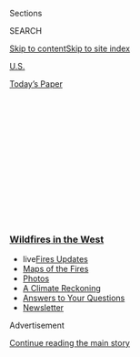 <div id="app">

<div>

<div>

<div>

<div class="NYTAppHideMasthead css-1q2w90k e1suatyy0">

<div class="section css-ui9rw0 e1suatyy2">

<div class="css-eph4ug er09x8g0">

<div class="css-6n7j50">

</div>

<span class="css-1dv1kvn">Sections</span>

<div class="css-10488qs">

<span class="css-1dv1kvn">SEARCH</span>

</div>

[Skip to content](#site-content)[Skip to site
index](#site-index)

</div>

<div id="masthead-section-label" class="css-1wr3we4 eaxe0e00">

[U.S.](https://www.nytimes3xbfgragh.onion/section/us)

</div>

<div class="css-10698na e1huz5gh0">

</div>

</div>

<div id="masthead-bar-one" class="section hasLinks css-15hmgas e1csuq9d3">

<div class="css-uqyvli e1csuq9d0">

</div>

<div class="css-1uqjmks e1csuq9d1">

</div>

<div class="css-9e9ivx">

[](https://myaccount.nytimes3xbfgragh.onion/auth/login?response_type=cookie&client_id=vi)

</div>

<div class="css-1bvtpon e1csuq9d2">

[Today’s
Paper](https://www.nytimes3xbfgragh.onion/section/todayspaper)

</div>

</div>

</div>

</div>

<div data-aria-hidden="false">

<div id="site-content" data-role="main">

<div>

<div class="css-1aor85t" style="opacity:0.000000001;z-index:-1;visibility:hidden">

<div class="css-1hqnpie">

<div class="css-epjblv">

<span class="css-17xtcya">[U.S.](/section/us)</span><span class="css-x15j1o">|</span><span class="css-fwqvlz">How
the Wildfires Started, and Other Answers You
Need</span>

</div>

<div class="css-k008qs">

<div class="css-1iwv8en">

<span class="css-18z7m18"></span>

<div>

</div>

</div>

<span class="css-1n6z4y">https://nyti.ms/3mgYF7s</span>

<div class="css-1705lsu">

<div class="css-4xjgmj">

<div class="css-4skfbu" data-role="toolbar" data-aria-label="Social Media Share buttons, Save button, and Comments Panel with current comment count" data-testid="share-tools">

  - 
  - 
  - 
  - 
    
    <div class="css-6n7j50">
    
    </div>

  - 

</div>

</div>

</div>

</div>

</div>

</div>

<div class="css-13pd83m">

<div class="css-l9svim">

### [<span class="css-pa1jbp"><span class="css-1rxm0ex">Wildfires</span><span class="css-1rxm0ex"> in the West</span></span>](https://www.nytimes3xbfgragh.onion/spotlight/california-wildfires?name=styln-california-wildfires&region=TOP_BANNER&block=storyline_menu_recirc&action=click&pgtype=Article&impression_id=9e615840-f52b-11ea-8531-a121d852b25e&variant=undefined)

  - <span class="css-1qkutce"><span class="css-12clwdu">live</span>[Fires
    Updates](https://www.nytimes3xbfgragh.onion/2020/09/12/us/wildfires-live-updates.html?name=styln-california-wildfires&region=TOP_BANNER&block=storyline_menu_recirc&action=click&pgtype=Article&impression_id=9e617f50-f52b-11ea-8531-a121d852b25e&variant=undefined)</span>
  - <span class="css-1qkutce">[Maps of the
    Fires](https://www.nytimes3xbfgragh.onion/interactive/2020/us/fires-map-tracker.html?name=styln-california-wildfires&region=TOP_BANNER&block=storyline_menu_recirc&action=click&pgtype=Article&impression_id=9e617f51-f52b-11ea-8531-a121d852b25e&variant=undefined)</span>
  - <span class="css-1qkutce">[Photos](https://www.nytimes3xbfgragh.onion/article/wildfires-photos-california-oregon-washington-state.html?name=styln-california-wildfires&region=TOP_BANNER&block=storyline_menu_recirc&action=click&pgtype=Article&impression_id=9e617f52-f52b-11ea-8531-a121d852b25e&variant=undefined)</span>
  - <span class="css-1qkutce">[A Climate
    Reckoning](https://www.nytimes3xbfgragh.onion/2020/09/10/us/climate-change-california-wildfires.html?name=styln-california-wildfires&region=TOP_BANNER&block=storyline_menu_recirc&action=click&pgtype=Article&impression_id=9e617f53-f52b-11ea-8531-a121d852b25e&variant=undefined)</span>
  - <span class="css-1qkutce">[Answers to Your
    Questions](https://www.nytimes3xbfgragh.onion/article/wildfires-california-oregon-washington.html?name=styln-california-wildfires&region=TOP_BANNER&block=storyline_menu_recirc&action=click&pgtype=Article&impression_id=9e617f54-f52b-11ea-8531-a121d852b25e&variant=undefined)</span>
  - <span class="css-1qkutce">[Newsletter](https://www.nytimes3xbfgragh.onion/2020/09/09/us/california-wildfires.html?name=styln-california-wildfires&region=TOP_BANNER&block=storyline_menu_recirc&action=click&pgtype=Article&impression_id=9e617f55-f52b-11ea-8531-a121d852b25e&variant=undefined)</span>

</div>

</div>

<div id="top-wrapper" class="css-1sy8kpn">

<div id="top-slug" class="css-l9onyx">

Advertisement

</div>

[Continue reading the main
story](#after-top)

<div class="ad top-wrapper" style="text-align:center;height:100%;display:block;min-height:250px">

<div id="top" class="place-ad" data-position="top" data-size-key="top">

</div>

</div>

<div id="after-top">

</div>

</div>

<div>

<div id="sponsor-wrapper" class="css-1hyfx7x">

<div id="sponsor-slug" class="css-19vbshk">

Supported by

</div>

[Continue reading the main
story](#after-sponsor)

<div id="sponsor" class="ad sponsor-wrapper" style="text-align:center;height:100%;display:block">

</div>

<div id="after-sponsor">

</div>

</div>

<div class="css-186x18t">

</div>

<div class="css-1vkm6nb ehdk2mb0">

# How the Wildfires Started, and Other Answers You Need

</div>

Wildfires are spreading across California, Washington and Oregon at an
astonishing rate. Here is what you need to know about how they started
and what you can do to protect yourself from the smoke.

<div class="css-79elbk" data-testid="photoviewer-wrapper">

<div class="css-z3e15g" data-testid="photoviewer-wrapper-hidden">

</div>

<div class="css-1a48zt4 ehw59r15" data-testid="photoviewer-children">

![<span class="css-16f3y1r e13ogyst0" data-aria-hidden="true">National
Guard members cut a fire line on the West Zone fire, formerly the Bear
Fire, part of the North Complex Fire, Thursday near Feather Falls,
Calif.</span><span class="css-cnj6d5 e1z0qqy90" itemprop="copyrightHolder"><span class="css-1ly73wi e1tej78p0">Credit...</span><span><span>Max
Whittaker for The New York
Times</span></span></span>](https://static01.graylady3jvrrxbe.onion/images/2020/09/11/us/11WILDFIRES-fireline/merlin_176840973_2052cd7d-9895-4efe-8579-7fc385c65513-articleLarge.jpg?quality=75&auto=webp&disable=upscale)

</div>

</div>

<div class="css-18e8msd">

<div class="css-vp77d3 epjyd6m0">

<div class="css-hus3qt ey68jwv0" data-aria-hidden="true">

[![Jill
Cowan](https://static01.graylady3jvrrxbe.onion/images/2018/12/10/multimedia/author-jill-cowan/author-jill-cowan-thumbLarge.png
"Jill Cowan")](https://www.nytimes3xbfgragh.onion/by/jill-cowan)

</div>

<div class="css-1baulvz">

By [<span class="css-1baulvz last-byline" itemprop="name">Jill
Cowan</span>](https://www.nytimes3xbfgragh.onion/by/jill-cowan)

</div>

</div>

  - Sept. 11,
    2020

  - 
    
    <div class="css-4xjgmj">
    
    <div class="css-pvvomx" data-role="toolbar" data-aria-label="Social Media Share buttons, Save button, and Comments Panel with current comment count" data-testid="share-tools">
    
      - 
      - 
      - 
      - 
        
        <div class="css-6n7j50">
        
        </div>
    
      - 
    
    </div>
    
    </div>

</div>

<div class="css-mdjrty">

[Leer en
español](https://www.nytimes3xbfgragh.onion/es/2020/09/10/espanol/estados-unidos/incendios-california-oregon-washington.html "Read in Spanish")

</div>

</div>

<div class="section meteredContent css-1r7ky0e" name="articleBody" itemprop="articleBody">

<div>

</div>

<div class="css-1fanzo5 StoryBodyCompanionColumn">

<div class="css-53u6y8">

[Wildfires](https://www.nytimes3xbfgragh.onion/2020/09/10/us/wildfires-help-ca-or-wa.html)
are burning across the West, plunging California and other states into
compounding crises. As residents confront the fires, the pall of smoke
they create, the region’s continuing heat wave and related challenges,
here are answers to some essential questions.

</div>

</div>

<div class="css-19qgada">

### Here’s what you need to know:

  - [How does this year compare to other wildfire
    seasons?](#link-2930ac44)
  - [How did the wildfires start?](#link-42b22137)
  - [Does climate change play a role?](#link-aec82cb)
  - [Where are the wildfires burning? Which ones are the most
    troubling?](#link-1ca35169)
  - [What is the Air Quality Index and is it safe to go
    outside?](#link-3db5b9c6)
  - [Why was the sky orange?](#link-6c4b976)
  - [Should I wear an N95 mask to protect myself from wildfire
    smoke?](#link-3cde46e0)

</div>

<div class="css-1fanzo5 StoryBodyCompanionColumn">

<div class="css-53u6y8">

## How does this year compare to other wildfire seasons?

This year [is one of the
worst](https://www.nytimes3xbfgragh.onion/2020/08/25/us/california-fires-why-this-year-is-different.html).

Cal Fire, the state’s fire agency, reported on Thursday that
firefighters were battling 29 major fires across the state, and that
more than 3.1 million acres have burned this year, far outstripping any
previous record in the state’s history.

The August Complex fire, which started last month, officially became
[the state’s biggest
wildfire](https://www.fire.ca.gov/media/11416/top20_acres.pdf) ever
recorded, burning 471,185 acres. The third and fourth biggest fires also
started last month.

</div>

</div>

<div class="css-1fanzo5 StoryBodyCompanionColumn">

<div class="css-53u6y8">

At least 23 people have died, including [at least 10
people](https://www.nytimes3xbfgragh.onion/2020/09/10/us/fires-oregon-california-wa-state.html?name=styln-california-wildfires&region=TOP_BANNER&block=storyline_menu_recirc&action=click&pgtype=Article&impression_id=82af8ab0-f443-11ea-afe2-79a10f00ab83&variant=1_Show#link-790daaac)
in the California mountain communities devastated by the Bear Fire and a
1-year-old baby in Washington. Officials worry that the toll will
continue to rise in coming days and weeks as more places become
accessible to rescuers and investigators.

Whole towns in California, as well as Oregon and Washington, have been
essentially burned to the ground.

Daniel Swain, a California climate expert, said recently that he was
alarmed by the sheer breadth and acreage of the blazes burning at the
same time across a variety of ecosystems. On top of that, it’s still
early in the wildfire season, which scientists have
warned<span class="css-8l6xbc evw5hdy0"> </span>is stretching longer and
longer.

“I’m running out of superlatives,” Mr. Swain said — and that was late
last month.

The fact that the fires this year are layered atop the continuing
coronavirus crisis is another reason that it feels so different. For
millions of Californians, the outdoors are a refuge. But now, smoke has
made the air outside toxic across much of the state, [national forests
are
closed](https://www.fs.usda.gov/detail/r5/news-events/?cid=FSEPRD799162),
and some of the places most [treasured by residents could be
damaged](https://www.nytimes3xbfgragh.onion/2020/08/28/us/california-fires-big-basin-redwoods.html).

## How did the wildfires start?

Most of the fires in California are caused by people. The El Dorado
Fire, which has grown to more than 10,000 acres, was ignited when a
family [used a “pyrotechnic
device”](https://www.nytimes3xbfgragh.onion/2020/09/07/us/gender-reveal-party-wildfire.html)
to announce the gender of a new baby.

</div>

</div>

<div class="css-1fanzo5 StoryBodyCompanionColumn">

<div class="css-53u6y8">

Many others are caused by more mundane human actions, like driving [a
car that sends
soot](https://www.nbcnews.com/news/us-news/vehicle-malfunction-behind-giant-apple-wildfire-california-officials-say-n1235711)
into dry vegetation, as was the case with the Apple Fire in Southern
California this year.

Still others have been caused by power transmission lines or other
utility equipment, which may spark and ignite fires in remote areas.
Pacific Gas and Electric equipment [caused the deadly Camp
Fire](https://www.nytimes3xbfgragh.onion/2019/05/15/business/pge-fire.html)
in 2018.

In Oregon, [The Statesman Journal
reported](https://www.statesmanjournal.com/story/news/2020/09/08/oregon-wildfires-santiam-canyon-fires-caused-downed-power-lines/5744657002/)
that fires in the Santiam Canyon area were ignited when falling trees
knocked down power lines.

But sometimes natural phenomena are to blame, igniting fires in
unavoidable ways. Unusual dry lightning storms sparked some of the
biggest blazes.

While it often takes investigators until long after fires have been
extinguished to determine what caused them, this year, [officials have
had to counter false social media rumors and
misinformation](https://www.nytimes3xbfgragh.onion/2020/09/10/us/antifa-wildfires.html?)
that the blazes were set by antifascist activists.

“We’re not seeing any indications of a mass politically influenced arson
campaign,” said Joy Krawczyk, a spokeswoman with the Oregon Department
of Forestry.

Once the fires get started, fierce winds [have blown them out of
control](https://www.nytimes3xbfgragh.onion/2020/09/09/us/wildfires-live-updates.html?#link-54181b61)
up and down the West Coast.

## Does climate change play a role?

Experts say that climate change is driving the severity of the fires —
how big they get, how quickly they spread, and how difficult it is to
fight them as they bear down on communities.

</div>

</div>

<div class="css-1fanzo5 StoryBodyCompanionColumn">

<div class="css-53u6y8">

This year’s fires have been made worse by a [record-shattering heat
wave](https://www.nytimes3xbfgragh.onion/2020/09/04/us/california-heat-wave.html?),
which scientists have said is part of the region’s [increasingly extreme
swings](https://www.nytimes3xbfgragh.onion/2019/03/01/us/california-today-extreme-weather-forecast.html)
between hot, dry weather, when fires are likely to start, and heavy rain
that spurs the growth of plants that will become fuel for fires the next
time the weather turns hot and dry.

Gov. Gavin Newsom of California has emphasized the ties between climate
change and the severity of this year’s fires.

“Never have I felt more of a sense of obligation and a sense of purpose
to maintain California’s leadership not only nationally but
internationally to face climate change head on,” he said on
Tuesday.

<div class="css-1o1i25" data-role="complementary" data-aria-labelledby="storyline-latest-updates">

<div class="css-13hf6pj">

<div class="css-8l22nw">

[Wildfires in the West
›](https://www.nytimes3xbfgragh.onion/spotlight/california-wildfires)

</div>

## [Live Updates](https://www.nytimes3xbfgragh.onion/2020/09/12/us/wildfires-live-updates.html)

<div class="css-1wvsuyz">

<span>Updated </span>

<div class="css-ki347z">

<span class="css-1stvlmo">Sept. 12, 2020, 2:53 p.m.
ET</span><span class="css-kpxlkr"></span>

</div>

<span class="css-1dv1kvn" data-aria-live="polite"></span>

</div>

  - [President Trump will visit California on Monday after destructive
    fires.](https://www.nytimes3xbfgragh.onion/2020/09/12/us/wildfires-live-updates.html#link-f3961ff)
  - [Shifting weather may improve firefighting conditions on the West
    Coast.](https://www.nytimes3xbfgragh.onion/2020/09/12/us/wildfires-live-updates.html#link-7e503ae9)
  - [Oregon’s fire marshal is temporarily replaced as firefighters
    battle
    blazes.](https://www.nytimes3xbfgragh.onion/2020/09/12/us/wildfires-live-updates.html#link-5e4c548d)

<div id="storyline-survey-latest-updates" class="css-l2wsxq styln-survey-component">

</div>

</div>

</div>

The legacy of a more than century-long [policy of total fire
suppression](https://www.nytimes3xbfgragh.onion/2020/09/10/climate/wildfires-climate-policy.html)
is also rearing its ugly head, experts have said. That policy of
extinguishing every fire has harmed ecosystems that naturally depend on
fires to clear space for new growth, as well [as Native American
communities](https://www.nytimes3xbfgragh.onion/2019/08/14/us/klamath-native-american-food.html)
who have used fire to care for huge swaths of land for millenniums.

## Where are the wildfires burning? Which ones are the most troubling?

There are currently dozens of fires burning across the West and many of
them are exploding in size, threatening communities, as well as fouling
the air for millions of people.

“The wildfire situation in California and Oregon has now escalated to
the point that I can no longer keep track of the countless massive,
fast-moving, and potentially very dangerous fires,” Mr. Swain, the
California climate expert, [wrote on
Twitter](https://twitter.com/Weather_West/status/1303458376085508096)
earlier this week. “The geographic scale and intensity of what is
transpiring is truly jarring.”

Meteorologists<span class="css-8l6xbc evw5hdy0"> </span>expressed alarm
at the rapid overnight [growth of the Bear
Fire](https://krcrtv.com/news/local/thousands-scramble-to-escape-bear-fire-as-it-approaches-lake-oroville)
on Wednesday, which [tore through mountain
communities](https://www.nytimes3xbfgragh.onion/2020/09/10/us/wildfires-live-updates.html?#link-7479402)
and came unsettlingly close to where [the town of
Paradise](https://www.mercurynews.com/2020/09/09/panic-in-paradise-nearby-bear-fire-triggers-locals-who-lost-everything-in-camp-fire-to-evacuate-again/)
was devastated<span class="css-8l6xbc evw5hdy0"> </span>in 2018 by [the
Camp
Fire](https://www.nytimes3xbfgragh.onion/interactive/2018/11/18/us/california-camp-fire-paradise.html),
the deadliest on record in the state. The Bear Fire is part of the North
Complex.

</div>

</div>

<div class="css-1fanzo5 StoryBodyCompanionColumn">

<div class="css-53u6y8">

<div class="css-1q1hscp">

<div class="css-1xk4eoy">

<div id="CA">

</div>

</div>

</div>

Over the weekend, the [Creek
Fire,](https://www.fire.ca.gov/incidents/2020/9/4/creek-fire/) which
prompted Mr. Newsom to declare a state of [emergency in Fresno, Mariposa
and Madera
Counties](https://www.nytimes3xbfgragh.onion/2020/09/08/us/california-wildfire-heat-wave.html?name=styln-california-wildfires&region=TOP_BANNER&block=storyline_menu_recirc&action=click&pgtype=Article&impression_id=453ed154-f258-11ea-86d9-af7918bbd709&variant=1_Show),
grew so explosively that members of the California National Guard had to
[rescue trapped campers by
helicopter](https://www.nytimes3xbfgragh.onion/2020/09/08/us/california-wildfires-helicopter-rescue.html?)
from the Sierra National Forest.

## What is the Air Quality Index and is it safe to go outside?

For millions of Californians fortunate enough to be outside the direct
path of the flames, [air
quality](https://www.nytimes3xbfgragh.onion/2020/09/11/climate/california-smoke-wildfires.html)
is a major concern. One look out the window in the Bay Area on Wednesday
morning would yield a pretty clear indication that things were not
normal.

</div>

</div>

<div>

</div>

<div class="css-1fanzo5 StoryBodyCompanionColumn">

<div class="css-53u6y8">

Beyond that, you can check
[AirNow](https://www.nytimes3xbfgragh.onion/2020/09/01/us/ca-air-quality-index.html),
a website and app run by the Environmental Protection Agency, for the
[Air Quality
Index](https://www.nytimes3xbfgragh.onion/2020/09/01/us/ca-air-quality-index.html).
The higher the index, the worse the air. Anything above 100 is bad for
sensitive groups — which includes even more people than usual, in light
of the pandemic. Experts have said that poor air quality could aggravate
Covid-19 symptoms or make people cough more, making them more contagious
if they are infected.

Some Bay Area residents [rely on
PurpleAir](https://www2.purpleair.com/), another website that uses data
from air quality sensors around the world.

If the air quality is poor in your area (and it is in much of
California), you should try to stay indoors with the windows closed if
possible. A high-efficiency air filter is helpful as well. Many
Californians, though, have neither option, and must head out to work
each day in [low-paid essential jobs, often in farm
fields](https://www.nytimes3xbfgragh.onion/2020/08/25/climate/california-farm-workers-climate-change.html).

</div>

</div>

<div class="css-1fanzo5 StoryBodyCompanionColumn">

<div class="css-53u6y8">

## Why was the sky orange?

According to [the Bay Area Air
District](https://twitter.com/AirDistrict/status/1303746736414883840),
the region’s air pollution control agency, the orange skies around San
Francisco and in much of Oregon and Washington were the result of ash
and smoke from fires, rising high and spread widely by strong winds. The
smoke particles tend to scatter blue light from the sun, while allowing
“yellow-orange-red light to reach the surface, causing skies to look
orange,” the agency [said on
Twitter.](https://twitter.com/AirDistrict/status/1303746927171784704)

If the smoke is thick enough, most of the sun’s light reaching that area
will be scattered and absorbed before reaching the ground, causing those
apocalyptically dark skies during the day.

## Should I wear an N95 mask to protect myself from wildfire smoke?

Ordinarily, the answer would probably be yes — although [a mask is not
as effective as just staying
indoors.](https://www.nytimes3xbfgragh.onion/2020/08/21/us/wildfire-smoke-covid-n95-masks.html)

But this is the opposite of an ordinary time, and public health
officials are advising against buying N95 respirator masks for personal
use, because the limited number available may be needed by medical
professionals and other workers who must be outside.

Wearing a more common cloth or surgical mask outside is a good idea —
though it shouldn’t be all you do to protect yourself from smoke, just
as a mask shouldn’t be your only precaution against the spread of the
coronavirus.

## How can we stop fires from happening?

Many experts say that’s the wrong question. Instead, they say,
policymakers must recognize that wildfires will happen, and discourage
or ban development in fire-prone areas. Local leaders must take steps to
make their communities easier to flee on short notice, they say, and
homeowners can do things to keep their homes from being damaged.

Forestry and fire management experts are increasingly saying that
[prescribed
burns](https://www.nytimes3xbfgragh.onion/2020/08/26/us/california-fire-prevention.html)
must become a bigger part of the strategy. In a prescribed burn,
firefighters and other professionals intentionally light fires in areas
where excess vegetation should be cleared, at times when the weather is
not too hot and dry to control the flames. Then when a wildfire strikes
those areas, it won’t burn as hot or as destructively.

</div>

</div>

</div>

<div>

</div>

<div>

</div>

<div>

</div>

<div>

<div id="bottom-wrapper" class="css-1ede5it">

<div id="bottom-slug" class="css-l9onyx">

Advertisement

</div>

[Continue reading the main
story](#after-bottom)

<div id="bottom" class="ad bottom-wrapper" style="text-align:center;height:100%;display:block;min-height:90px">

</div>

<div id="after-bottom">

</div>

</div>

</div>

</div>

</div>

## Site Index

<div>

</div>

## Site Information Navigation

  - [© <span>2020</span> <span>The New York Times
    Company</span>](https://help.nytimes3xbfgragh.onion/hc/en-us/articles/115014792127-Copyright-notice)

<!-- end list -->

  - [NYTCo](https://www.nytco.com/)
  - [Contact
    Us](https://help.nytimes3xbfgragh.onion/hc/en-us/articles/115015385887-Contact-Us)
  - [Work with us](https://www.nytco.com/careers/)
  - [Advertise](https://nytmediakit.com/)
  - [T Brand Studio](http://www.tbrandstudio.com/)
  - [Your Ad
    Choices](https://www.nytimes3xbfgragh.onion/privacy/cookie-policy#how-do-i-manage-trackers)
  - [Privacy](https://www.nytimes3xbfgragh.onion/privacy)
  - [Terms of
    Service](https://help.nytimes3xbfgragh.onion/hc/en-us/articles/115014893428-Terms-of-service)
  - [Terms of
    Sale](https://help.nytimes3xbfgragh.onion/hc/en-us/articles/115014893968-Terms-of-sale)
  - [Site
    Map](https://spiderbites.nytimes3xbfgragh.onion)
  - [Help](https://help.nytimes3xbfgragh.onion/hc/en-us)
  - [Subscriptions](https://www.nytimes3xbfgragh.onion/subscription?campaignId=37WXW)

</div>

</div>

</div>

</div>
